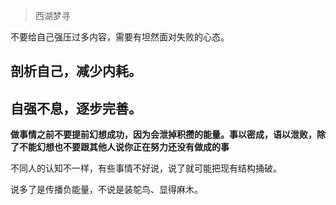 >西湖梦寻

不要给自己强压过多内容，需要有坦然面对失败的心态。

## 剖析自己，减少内耗。
## 自强不息，逐步完善。


**做事情之前不要提前幻想成功，因为会泄掉积攒的能量。事以密成，语以泄败，除了不能幻想也不要跟其他人说你正在努力还没有做成的事**



不同人的认知不一样，有些事情不好说，说了就可能把现有结构捅破。

说多了是传播负能量，不说是装鸵鸟、显得麻木。

